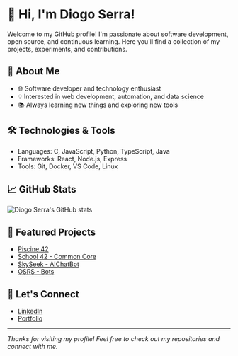 # 👋 Hi, I'm Diogo Serra!

Welcome to my GitHub profile! I'm passionate about software development, open source, and continuous learning. Here you'll find a collection of my projects, experiments, and contributions.

## 🚀 About Me

- 🌐 Software developer and technology enthusiast
- 💡 Interested in web development, automation, and data science
- 📚 Always learning new things and exploring new tools

## 🛠️ Technologies & Tools

- Languages: C, JavaScript, Python, TypeScript, Java
- Frameworks: React, Node.js, Express
- Tools: Git, Docker, VS Code, Linux

## 📈 GitHub Stats

![Diogo Serra's GitHub stats](https://github-readme-stats.vercel.app/api?username=Diogo-Serra&show_icons=true&theme=radical)

## 📂 Featured Projects

- [Piscine 42](https://github.com/Diogo-Serra/42_Piscine)
- [School 42 - Common Core](https://github.com/Diogo-Serra/42_School)
- [SkySeek - AIChatBot]([https://github.com/Diogo-Serra/42_School](https://github.com/Diogo-Serra/SkySeek))
- [OSRS - Bots]([[https://github.com/Diogo-Serra/42_School](https://github.com/Diogo-Serra/SkySeek)](https://github.com/Diogo-Serra/OSRS_bots))

## 🤝 Let's Connect

- [LinkedIn](https://www.linkedin.com/in/diogoserra90/)
- [Portfolio](https://github.com/Diogo-Serra?tab=repositories)

---

_Thanks for visiting my profile! Feel free to check out my repositories and connect with me._
